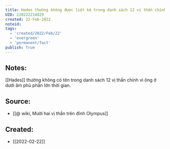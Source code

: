 ```yaml
---
title: Hades thường không được liệt kê trong danh sách 12 vị thần chính
UID: 220222214829
created: 22-Feb-2022
noteid:
tags:
  - 'created/2022/Feb/22'
  - 'evergreen'
  - 'permanent/fact'
publish: True
---
```

## Notes:
[[Hades]] thường không có tên trong danh sách 12 vị thần chính vì ông ở dưới âm phủ phần lớn thời gian.

## Source:
- [[@ wiki, Mười hai vị thần trên đỉnh Olympus]]




## Created:
- [[2022-02-22]]
